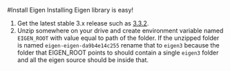 #Install Eigen
Installing Eigen library is easy!

1. Get the latest stable 3.x release such as [3.3.2](http://bitbucket.org/eigen/eigen/get/3.3.2.zip).
2. Unzip somewhere on your drive and create environment variable named `EIGEN_ROOT` with value equal to path of the folder. 
If the unzipped folder is named `eigen-eigen-da9b4e14c255` rename that to `eigen3` because the folder
that EIGEN_ROOT points to should contain a single `eigen3` folder and all the eigen source should be inside that.
